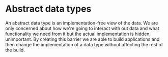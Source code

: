 # Abstract data types

An abstract data type is an implementation-free view of the data. We are only concerned about how we're going to interact with out data and what functionality we need from it but the actual implementation is hidden, unimportant. By creating this barrier we are able to build applications and then change the implementation of a data type without affecting the rest of the build.